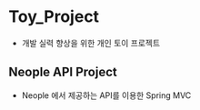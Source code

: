 # Toy_Project

- 개발 실력 향상을 위한 개인 토이 프로젝트 

## Neople API Project

- Neople 에서 제공하는 API를 이용한 Spring MVC 
